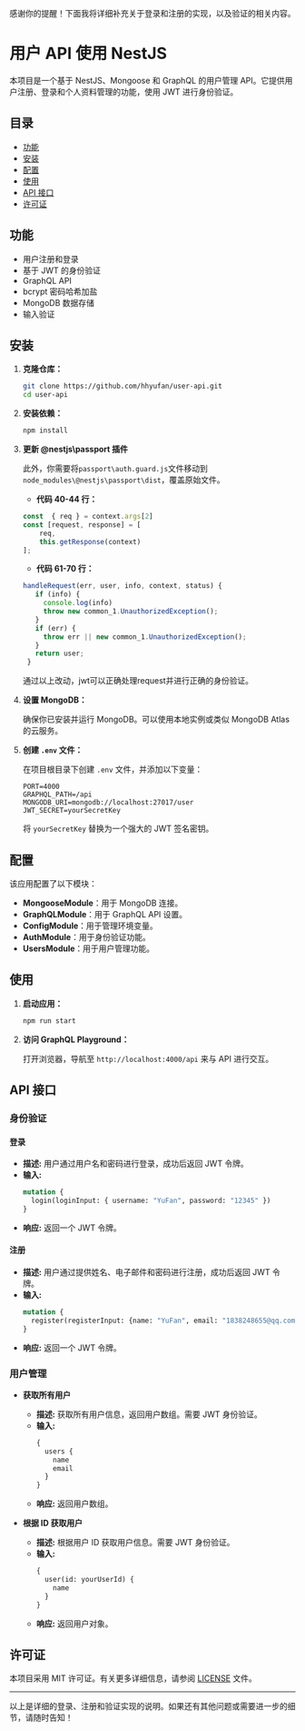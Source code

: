 感谢你的提醒！下面我将详细补充关于登录和注册的实现，以及验证的相关内容。

# 用户 API 使用 NestJS

本项目是一个基于 NestJS、Mongoose 和 GraphQL 的用户管理 API。它提供用户注册、登录和个人资料管理的功能，使用 JWT 进行身份验证。

## 目录

- [功能](#功能)
- [安装](#安装)
- [配置](#配置)
- [使用](#使用)
- [API 接口](#api-接口)
- [许可证](#许可证)

## 功能

- 用户注册和登录
- 基于 JWT 的身份验证
- GraphQL API
- bcrypt 密码哈希加盐
- MongoDB 数据存储
- 输入验证

## 安装

1. **克隆仓库：**

   ```bash
   git clone https://github.com/hhyufan/user-api.git
   cd user-api
   ```

2. **安装依赖：**

   ```bash
   npm install
   ```
3. **更新 @nestjs\passport 插件**

   此外，你需要将`passport\auth.guard.js`文件移动到`node_modules\@nestjs\passport\dist`，覆盖原始文件。
   - **代码 40-44 行：**
   ``` javascript
   const  { req } = context.args[2]
   const [request, response] = [
       req,
       this.getResponse(context)
   ];
   ```
   - **代码 61-70 行：**
   ``` javascript
   handleRequest(err, user, info, context, status) {
      if (info) {
        console.log(info)
        throw new common_1.UnauthorizedException();
      }
      if (err) {
        throw err || new common_1.UnauthorizedException();
      }
      return user;
    }
   ```
   通过以上改动，jwt可以正确处理request并进行正确的身份验证。
4. **设置 MongoDB：**

   确保你已安装并运行 MongoDB。可以使用本地实例或类似 MongoDB Atlas 的云服务。

5. **创建 `.env` 文件：**

   在项目根目录下创建 `.env` 文件，并添加以下变量：

   ```env
   PORT=4000
   GRAPHQL_PATH=/api
   MONGODB_URI=mongodb://localhost:27017/user
   JWT_SECRET=yourSecretKey
   ```

   将 `yourSecretKey` 替换为一个强大的 JWT 签名密钥。

## 配置

该应用配置了以下模块：

- **MongooseModule**：用于 MongoDB 连接。
- **GraphQLModule**：用于 GraphQL API 设置。
- **ConfigModule**：用于管理环境变量。
- **AuthModule**：用于身份验证功能。
- **UsersModule**：用于用户管理功能。

## 使用

1. **启动应用：**

   ```bash
   npm run start
   ```

2. **访问 GraphQL Playground：**

   打开浏览器，导航至 `http://localhost:4000/api` 来与 API 进行交互。

## API 接口

### 身份验证

#### 登录

- **描述:** 用户通过用户名和密码进行登录，成功后返回 JWT 令牌。
- **输入:**
  ``` graphql
  mutation {
    login(loginInput: { username: "YuFan", password: "12345" })
  }
  ```
- **响应:** 返回一个 JWT 令牌。

#### 注册

- **描述:** 用户通过提供姓名、电子邮件和密码进行注册，成功后返回 JWT 令牌。
- **输入:**
  ``` graphql
  mutation {
    register(registerInput: {name: "YuFan", email: "1838248655@qq.com", password: "123456"})
  }
  ```
- **响应:** 返回一个 JWT 令牌。

### 用户管理

- **获取所有用户**
    - **描述:** 获取所有用户信息，返回用户数组。需要 JWT 身份验证。
    - **输入:**
      ``` graphql
      {
        users {
          name
          email
        }
      }
      ```
    - **响应:** 返回用户数组。

- **根据 ID 获取用户**
    - **描述:** 根据用户 ID 获取用户信息。需要 JWT 身份验证。
    - **输入:**
      ``` graphql
      {
        user(id: yourUserId) {
          name
        }
      }
      ```
    - **响应:** 返回用户对象。

## 许可证

本项目采用 MIT 许可证。有关更多详细信息，请参阅 [LICENSE](LICENSE) 文件。

---

以上是详细的登录、注册和验证实现的说明。如果还有其他问题或需要进一步的细节，请随时告知！
